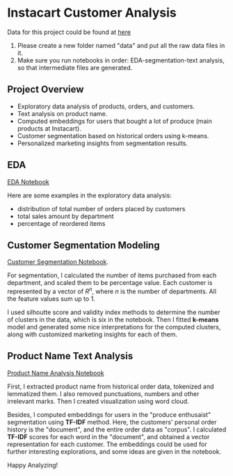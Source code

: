 # Instacart Customer Analysis
Data for this project could be found at [here](https://www.kaggle.com/competitions/instacart-market-basket-analysis/data)  
1. Please create a new folder named "data" and put all the raw data files in it.
2. Make sure you run notebooks in order: EDA-segmentation-text analysis, so that intermediate files are generated. 


## Project Overview 
* Exploratory data analysis of products, orders, and customers.
* Text analysis on product name. 
* Computed embeddings for users that bought a lot of produce (main products at Instacart).
* Customer segmentation based on historical orders using k-means.
* Personalized marketing insights from segmentation results.


## EDA
[EDA Notebook](https://github.com/Veronica73/instacart_customer_analysis/blob/main/EDA.ipynb)  

Here are some examples in the exploratory data analysis:
* distribution of total number of orders placed by customers
* total sales amount by department
* percentage of reordered items

## Customer Segmentation Modeling
[Customer Segmentation Notebook](https://github.com/Veronica73/instacart_customer_analysis/blob/main/user_segmentation.ipynb). 

For segmentation, I calculated the number of items purchased from each department, and scaled them to be percentage value. Each customer is represented by a vector of $R^n$, where $n$ is the number of departments. All the feature values sum up to 1.

I used silhoutte score and validity index methods to determine the number of clusters in the data, which is six in the notebook. Then I fitted **k-means** model and generated some nice interpretations for the computed clusters, along with customized marketing insights for each of them.

## Product Name Text Analysis 
[Product Name Analysis Notebook](https://github.com/Veronica73/instacart_customer_analysis/blob/main/product_name_text_analysis.ipynb) 

First, I extracted product name from historical order data, tokenized and lemmatized them. I also removed punctuations, numbers and other irrelevant marks. Then I created visualization using word cloud. 

Besides, I computed embeddings for users in the "produce enthusaist" segmentation using **TF-IDF** method. Here, the customers' personal order history is the "document", and the entire order data as "corpus". I calculated **TF-IDF** scores for each word in the "document", and obtained a vector representation for each customer. The embeddings could be used for further interesting explorations, and some ideas are given in the notebook.

Happy Analyzing!
